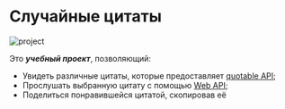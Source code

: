 # Случайные цитаты 

![](https://i.ibb.co/v4n6Ftz/project.png, 'project')

Это ***учебный проект***, позволяющий:
+ Увидеть различные цитаты, которые предоставляет [quotable API](https://github.com/lukePeavey/quotable, 'github repo');
+ Прослушать выбранную цитату с помощью [Web API](https://developer.mozilla.org/en-US/docs/Web/API/SpeechSynthesisUtterance, 'MDN');
+ Поделиться понравившейся цитатой, cкопировав её
